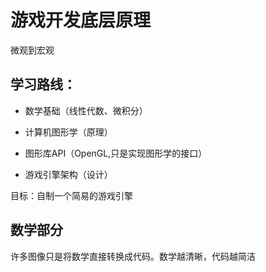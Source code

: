 # 游戏开发底层原理

微观到宏观

## 学习路线：

- 数学基础（线性代数、微积分）

- 计算机图形学（原理）

- 图形库API（OpenGL,只是实现图形学的接口）

- 游戏引擎架构（设计）

目标：自制一个简易的游戏引擎

## 数学部分
许多图像只是将数学直接转换成代码。数学越清晰，代码越简洁

